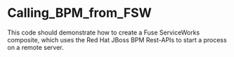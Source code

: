 Calling_BPM_from_FSW
====================

This code should demonstrate how to create a Fuse ServiceWorks composite, which uses the Red Hat JBoss BPM Rest-APIs to start a process on a remote server.
